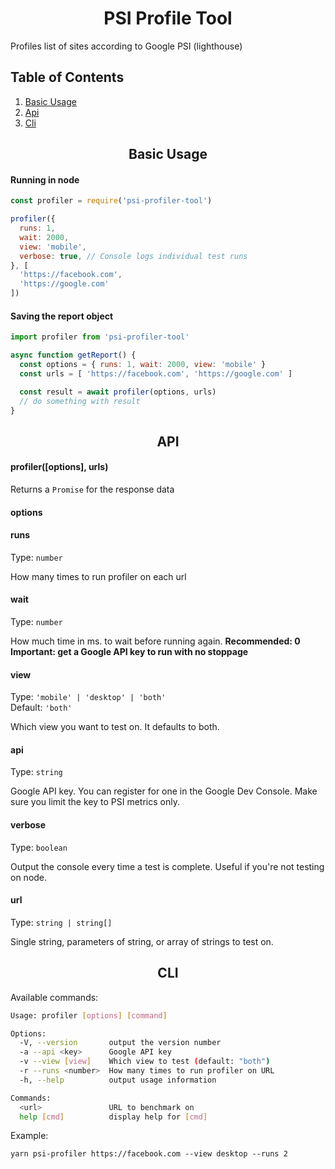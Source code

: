 <div align="center">
  <h1>PSI Profile Tool</h1>
</div>

<p>Profiles list of sites according to Google PSI (lighthouse)</p>

## Table of Contents
1. [Basic Usage](#basic-usage)
2. [Api](#api)  
3. [Cli](#cli)

<h2 align="center">Basic Usage</h2>

#### Running in node
```js
const profiler = require('psi-profiler-tool')

profiler({
  runs: 1,
  wait: 2000,
  view: 'mobile',
  verbose: true, // Console logs individual test runs
}, [
  'https://facebook.com',
  'https://google.com'
])
```

#### Saving the report object
```js
import profiler from 'psi-profiler-tool'

async function getReport() {
  const options = { runs: 1, wait: 2000, view: 'mobile' }
  const urls = [ 'https://facebook.com', 'https://google.com' ]

  const result = await profiler(options, urls)
  // do something with result
}

```

<h2 align="center">API</h2>

#### profiler([options], urls)

Returns a `Promise` for the response data

#### options

#### runs
Type: `number`

How many times to run profiler on each url

#### wait
Type: `number`

How much time in ms. to wait before running again. **Recommended: 0**  
**Important: get a Google API key to run with no stoppage**

#### view
Type: `'mobile' | 'desktop' | 'both'`   
Default: `'both'`

Which view you want to test on. It defaults to both.

#### api
Type: `string`

Google API key. You can register for one in the Google Dev Console. Make sure you
limit the key to PSI metrics only.

#### verbose
Type: `boolean`

Output the console every time a test is complete. Useful if you're not testing on node.

#### url
Type: `string | string[]`

Single string, parameters of string, or array of strings to test on.

<h2 align="center">CLI</h2>

Available commands:

```bash
Usage: profiler [options] [command]

Options:
  -V, --version       output the version number
  -a --api <key>      Google API key
  -v --view [view]    Which view to test (default: "both")
  -r --runs <number>  How many times to run profiler on URL
  -h, --help          output usage information

Commands:
  <url>               URL to benchmark on
  help [cmd]          display help for [cmd]
```

Example:

`yarn psi-profiler https://facebook.com --view desktop --runs 2`

